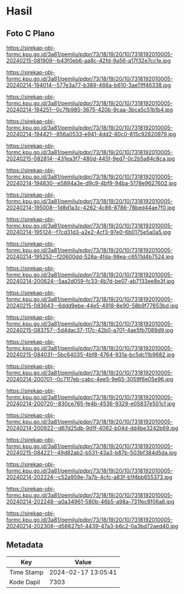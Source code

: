 # Hasil

## Foto C Plano

https://sirekap-obj-formc.kpu.go.id/3a81/pemilu/pdpr/73/18/19/20/10/7318192010005-20240215-081909--b43f0eb6-aa8c-42fd-9a56-a17f32e7cc1e.jpg

https://sirekap-obj-formc.kpu.go.id/3a81/pemilu/pdpr/73/18/19/20/10/7318192010005-20240214-194014--577e3a77-b389-466a-b610-3ae11ff46338.jpg

https://sirekap-obj-formc.kpu.go.id/3a81/pemilu/pdpr/73/18/19/20/10/7318192010005-20240214-194251--0c7fb985-3675-420b-9caa-3bca5c51b1b4.jpg

https://sirekap-obj-formc.kpu.go.id/3a81/pemilu/pdpr/73/18/19/20/10/7318192010005-20240214-194421--856a0533-e941-4dd2-80c0-815c92620979.jpg

https://sirekap-obj-formc.kpu.go.id/3a81/pemilu/pdpr/73/18/19/20/10/7318192010005-20240215-082814--431ea3f7-480d-445f-9ed7-0c2b5a84c8ca.jpg

https://sirekap-obj-formc.kpu.go.id/3a81/pemilu/pdpr/73/18/19/20/10/7318192010005-20240214-194830--e5894a3e-d9c9-4bf9-94ba-5178e9627602.jpg

https://sirekap-obj-formc.kpu.go.id/3a81/pemilu/pdpr/73/18/19/20/10/7318192010005-20240214-195008--1d8d1a3c-4262-4c86-8786-78bed44ae7f0.jpg

https://sirekap-obj-formc.kpu.go.id/3a81/pemilu/pdpr/73/18/19/20/10/7318192010005-20240214-195124--f7cd31d3-a2e2-4cf3-97e0-6b0175e5a0a5.jpg

https://sirekap-obj-formc.kpu.go.id/3a81/pemilu/pdpr/73/18/19/20/10/7318192010005-20240214-195252--f20600dd-528a-4fda-98ea-c6511d4b7524.jpg

https://sirekap-obj-formc.kpu.go.id/3a81/pemilu/pdpr/73/18/19/20/10/7318192010005-20240214-200624--5aa2d059-fc33-4b7d-be07-ab7133ee8e3f.jpg

https://sirekap-obj-formc.kpu.go.id/3a81/pemilu/pdpr/73/18/19/20/10/7318192010005-20240215-083643--6ddd9ebe-44e5-4918-8e90-58b9f77653bd.jpg

https://sirekap-obj-formc.kpu.go.id/3a81/pemilu/pdpr/73/18/19/20/10/7318192010005-20240215-083757--5d4dac37-117c-42b0-a701-4ae5fb7089d9.jpg

https://sirekap-obj-formc.kpu.go.id/3a81/pemilu/pdpr/73/18/19/20/10/7318192010005-20240215-084031--5bc64035-4bf8-4764-931a-bc5dc11b9682.jpg

https://sirekap-obj-formc.kpu.go.id/3a81/pemilu/pdpr/73/18/19/20/10/7318192010005-20240214-200701--0c71f7eb-cabc-4ee5-9e65-3059f6e05e96.jpg

https://sirekap-obj-formc.kpu.go.id/3a81/pemilu/pdpr/73/18/19/20/10/7318192010005-20240214-200720--830ce765-fe4b-4536-9329-e05837e501cf.jpg

https://sirekap-obj-formc.kpu.go.id/3a81/pemilu/pdpr/73/18/19/20/10/7318192010005-20240214-200922--d67d25db-9d1f-4062-b04d-dd4be3242b69.jpg

https://sirekap-obj-formc.kpu.go.id/3a81/pemilu/pdpr/73/18/19/20/10/7318192010005-20240215-084221--49d82ab2-b531-43a3-b87b-503bf384d5da.jpg

https://sirekap-obj-formc.kpu.go.id/3a81/pemilu/pdpr/73/18/19/20/10/7318192010005-20240214-202224--c52a959e-7a7b-4cfc-a83f-b1f4bb655373.jpg

https://sirekap-obj-formc.kpu.go.id/3a81/pemilu/pdpr/73/18/19/20/10/7318192010005-20240214-202248--a0a34961-580b-46b5-a98a-731fec8f06a6.jpg

https://sirekap-obj-formc.kpu.go.id/3a81/pemilu/pdpr/73/18/19/20/10/7318192010005-20240214-202308--d56627b1-4439-47a3-b6c2-0a3bd72aed40.jpg


## Metadata

| Key        | Value               |
| ---------- | ------------------- |
| Time Stamp | 2024-02-17 13:05:41 |
| Kode Dapil | 7303                |



